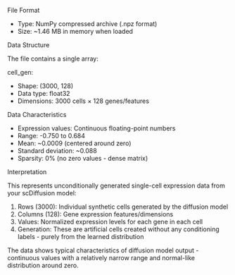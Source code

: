   File Format

  - Type: NumPy compressed archive (.npz format)
  - Size: ~1.46 MB in memory when loaded

  Data Structure

  The file contains a single array:

  cell_gen:
  - Shape: (3000, 128)
  - Data type: float32
  - Dimensions: 3000 cells × 128 genes/features

  Data Characteristics

  - Expression values: Continuous floating-point numbers
  - Range: -0.750 to 0.684
  - Mean: ~0.0009 (centered around zero)
  - Standard deviation: ~0.088
  - Sparsity: 0% (no zero values - dense matrix)

  Interpretation

  This represents unconditionally generated single-cell expression data from
   your scDiffusion model:

  1. Rows (3000): Individual synthetic cells generated by the diffusion
  model
  2. Columns (128): Gene expression features/dimensions
  3. Values: Normalized expression levels for each gene in each cell
  4. Generation: These are artificial cells created without any conditioning
   labels - purely from the learned distribution

  The data shows typical characteristics of diffusion model output -
  continuous values with a relatively narrow range and normal-like
  distribution around zero.